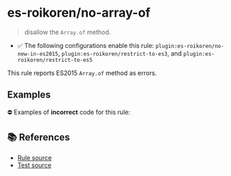# es-roikoren/no-array-of
> disallow the `Array.of` method.

- ✅ The following configurations enable this rule: `plugin:es-roikoren/no-new-in-es2015`, `plugin:es-roikoren/restrict-to-es3`, and `plugin:es-roikoren/restrict-to-es5`

This rule reports ES2015 `Array.of` method as errors.

## Examples

⛔ Examples of **incorrect** code for this rule:

<eslint-playground type="bad" code="/*eslint es-roikoren/no-array-of: error */
const array = Array.of(1, 2, 3)
" />

## 📚 References

- [Rule source](https://github.com/roikoren755/eslint-plugin-es/blob/v0.0.1/src/rules/no-array-of.ts)
- [Test source](https://github.com/roikoren755/eslint-plugin-es/blob/v0.0.1/tests/src/rules/no-array-of.ts)
